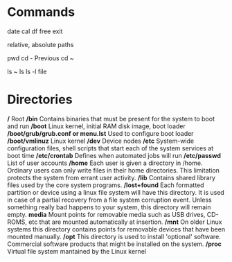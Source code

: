 # Commands

date
cal
df
free
exit

relative, absolute paths

pwd
cd -  Previous
cd ~

ls ~
ls 
ls -l
file

# Directories

**/** Root
**/bin** Contains binaries that must be present for the system to boot and run
**/boot** Linux kernel, initial RAM disk image, boot loader
**/boot/grub/grub.conf or menu.lst** Used to configure boot loader
**/boot/vmlinuz** Linux kernel
**/dev** Device nodes
**/etc** System-wide configuration files, shell scripts that start each of the system services at boot time
**/etc/crontab** Defines when automated jobs will run
**/etc/passwd** List of user accounts
**/home** Each user is given a directory in /home. Ordinary users can only write files in their home directories. This limitation protects the system from errant user activity.
**/lib** Contains shared library files used by the core system programs.
**/lost+found** Each formatted partition or device using a linux file system will have this directory. It is used in case of a partial recovery from a file system corruption event. Unless something really bad happens to your system, this directory will remain empty.
**media** Mount points for removable media such as USB drives, CD-ROMS, etc that are mounted automatically at insertion.
**/mnt** On older Linux systems this directory contains points for removable devices that have been mounted manually.
**/opt** This directory is used to install 'optional' software. Commercial software products that might be installed on the system.
**/proc** Virtual file system mantained by the Linux kernel